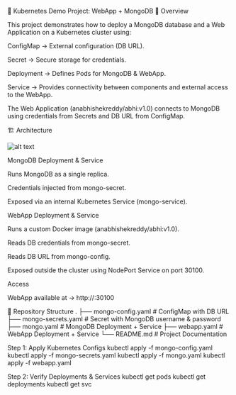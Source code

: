 🚀 Kubernetes Demo Project: WebApp + MongoDB
📌 Overview

This project demonstrates how to deploy a MongoDB database and a Web Application on a Kubernetes cluster using:

ConfigMap → External configuration (DB URL).

Secret → Secure storage for credentials.

Deployment → Defines Pods for MongoDB & WebApp.

Service → Provides connectivity between components and external access to the WebApp.

The Web Application (anabhishekreddy/abhi:v1.0) connects to MongoDB using credentials from Secrets and DB URL from ConfigMap.

🏗️ Architecture

![alt text](image-1.png)

MongoDB Deployment & Service

Runs MongoDB as a single replica.

Credentials injected from mongo-secret.

Exposed via an internal Kubernetes Service (mongo-service).

WebApp Deployment & Service

Runs a custom Docker image (anabhishekreddy/abhi:v1.0).

Reads DB credentials from mongo-secret.

Reads DB URL from mongo-config.

Exposed outside the cluster using NodePort Service on port 30100.

Access

WebApp available at → http://<node-ip>:30100

📂 Repository Structure
.
├── mongo-config.yaml     # ConfigMap with DB URL
├── mongo-secrets.yaml    # Secret with MongoDB username & password
├── mongo.yaml            # MongoDB Deployment + Service
├── webapp.yaml           # WebApp Deployment + Service
└── README.md             # Project Documentation


Step 1: Apply Kubernetes Configs
kubectl apply -f mongo-config.yaml
kubectl apply -f mongo-secrets.yaml
kubectl apply -f mongo.yaml
kubectl apply -f webapp.yaml

Step 2: Verify Deployments & Services
kubectl get pods
kubectl get deployments
kubectl get svc